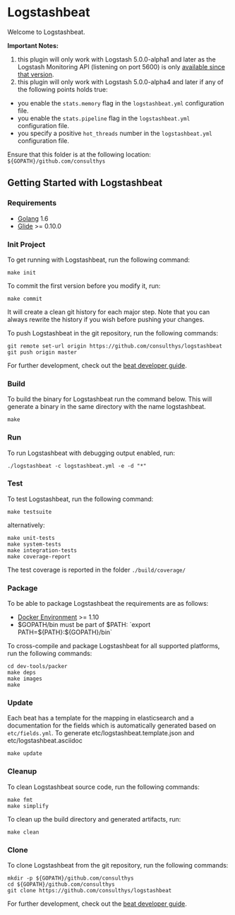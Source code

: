 # Logstashbeat

Welcome to Logstashbeat.

**Important Notes:** 
 1. this plugin will only work with Logstash 5.0.0-alpha1 and later as the Logstash Monitoring API (listening on port 5600) is only [available since that version](https://www.elastic.co/guide/en/logstash/5.0/alpha1.html).
 2. this plugin will only work with Logstash 5.0.0-alpha4 and later if any of the following points holds true:

   * you enable the `stats.memory` flag in the `logstashbeat.yml` configuration file.
   * you enable the `stats.pipeline` flag in the `logstashbeat.yml` configuration file.
   * you specify a positive `hot_threads` number in the `logstashbeat.yml` configuration file.

Ensure that this folder is at the following location:
`${GOPATH}/github.com/consulthys`

## Getting Started with Logstashbeat

### Requirements

* [Golang](https://golang.org/dl/) 1.6
* [Glide](https://github.com/Masterminds/glide) >= 0.10.0

### Init Project
To get running with Logstashbeat, run the following command:

```
make init
```

To commit the first version before you modify it, run:

```
make commit
```

It will create a clean git history for each major step. Note that you can always rewrite the history if you wish before pushing your changes.

To push Logstashbeat in the git repository, run the following commands:

```
git remote set-url origin https://github.com/consulthys/logstashbeat
git push origin master
```

For further development, check out the [beat developer guide](https://www.elastic.co/guide/en/beats/libbeat/current/new-beat.html).

### Build

To build the binary for Logstashbeat run the command below. This will generate a binary
in the same directory with the name logstashbeat.

```
make
```


### Run

To run Logstashbeat with debugging output enabled, run:

```
./logstashbeat -c logstashbeat.yml -e -d "*"
```


### Test

To test Logstashbeat, run the following command:

```
make testsuite
```

alternatively:
```
make unit-tests
make system-tests
make integration-tests
make coverage-report
```

The test coverage is reported in the folder `./build/coverage/`


### Package

To be able to package Logstashbeat the requirements are as follows:

 * [Docker Environment](https://docs.docker.com/engine/installation/) >= 1.10
 * $GOPATH/bin must be part of $PATH: `export PATH=${PATH}:${GOPATH}/bin`

To cross-compile and package Logstashbeat for all supported platforms, run the following commands:

```
cd dev-tools/packer
make deps
make images
make
```

### Update

Each beat has a template for the mapping in elasticsearch and a documentation for the fields
which is automatically generated based on `etc/fields.yml`.
To generate etc/logstashbeat.template.json and etc/logstashbeat.asciidoc

```
make update
```


### Cleanup

To clean  Logstashbeat source code, run the following commands:

```
make fmt
make simplify
```

To clean up the build directory and generated artifacts, run:

```
make clean
```


### Clone

To clone Logstashbeat from the git repository, run the following commands:

```
mkdir -p ${GOPATH}/github.com/consulthys
cd ${GOPATH}/github.com/consulthys
git clone https://github.com/consulthys/logstashbeat
```


For further development, check out the [beat developer guide](https://www.elastic.co/guide/en/beats/libbeat/current/new-beat.html).
